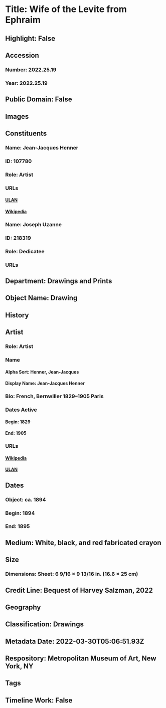 # Title: Wife of the Levite from Ephraim
## Highlight: False
## Accession
### Number: 2022.25.19
### Year: 2022.25.19
## Public Domain: False
## Images
## Constituents
### Name: Jean-Jacques Henner
### ID: 107780
### Role: Artist
### URLs
#### [ULAN](http://vocab.getty.edu/page/ulan/500026774)
#### [Wikipedia](https://www.wikidata.org/wiki/Q665818)
### Name: Joseph Uzanne
### ID: 218319
### Role: Dedicatee
### URLs
## Department: Drawings and Prints
## Object Name: Drawing
## History
## Artist
### Role: Artist
### Name
#### Alpha Sort: Henner, Jean-Jacques
#### Display Name: Jean-Jacques Henner
### Bio: French, Bernwiller 1829–1905 Paris
### Dates Active
#### Begin: 1829
#### End: 1905
### URLs
#### [Wikipedia](https://www.wikidata.org/wiki/Q665818)
#### [ULAN](http://vocab.getty.edu/page/ulan/500026774)
## Dates
### Object: ca. 1894
### Begin: 1894
### End: 1895
## Medium: White, black, and red fabricated crayon
## Size
### Dimensions: Sheet: 6 9/16 × 9 13/16 in. (16.6 × 25 cm)
## Credit Line: Bequest of Harvey Salzman, 2022
## Geography
## Classification: Drawings
## Metadata Date: 2022-03-30T05:06:51.93Z
## Respository: Metropolitan Museum of Art, New York, NY
## Tags
## Timeline Work: False